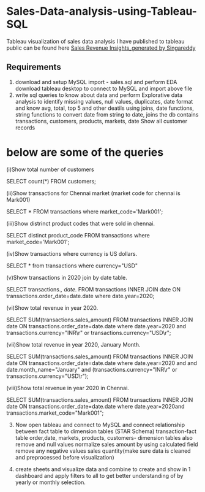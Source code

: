 # Sales-Data-analysis-using-Tableau-SQL
Tableau visualization of sales data analysis I have published to tableau public can be found here [Sales Revenue Insights_generated by Singareddy](https://public.tableau.com/views/SalesRevenueInsights_generatedby_singareddy/Dashboard2?:language=en-US&:sid=&:redirect=auth&:display_count=n&:origin=viz_share_link)

## Requirements
01. download and setup MySQL
   import - sales.sql and perform EDA
    download tableau desktop to connect to MySQL and import above file
3. write sql queries to know about data and perform Explorative data analysis to identify missing values, null values, duplicates, date format and
    know avg, total, top 5 and other deatils using joins, date functions, string functions to convert date from string to date, joins
    the db contains transactions, customers, products, markets, date
   Show all customer records
# below are some of the queries

(i)Show total number of customers

SELECT count(*) FROM customers;

(ii)Show transactions for Chennai market (market code for chennai is Mark001)

SELECT * FROM transactions where market_code='Mark001';

(iii)Show distrinct product codes that were sold in chennai.

SELECT distinct product_code FROM transactions where market_code='Mark001';

(iv)Show transactions where currency is US dollars.

SELECT * from transactions where currency="USD"

(v)Show transactions in 2020 join by date table.

SELECT transactions.*, date.* FROM transactions INNER JOIN date ON transactions.order_date=date.date where date.year=2020;

(vi)Show total revenue in year 2020.

SELECT SUM(transactions.sales_amount) FROM transactions INNER JOIN date ON transactions.order_date=date.date where date.year=2020 and transactions.currency="INR\r" or transactions.currency="USD\r";

(vii)Show total revenue in year 2020, January Month.

SELECT SUM(transactions.sales_amount) FROM transactions INNER JOIN date ON transactions.order_date=date.date where date.year=2020 and and date.month_name="January" and (transactions.currency="INR\r" or transactions.currency="USD\r");

(viii)Show total revenue in year 2020 in Chennai.

SELECT SUM(transactions.sales_amount) FROM transactions INNER JOIN date ON transactions.order_date=date.date where date.year=2020and transactions.market_code="Mark001";

03. Now open tableau and connect to MySQL and connect relationship between fact table to dimension tables (STAR Schema)
    transaction-fact table
    order,date, markets, products, customers- dimension tables
    also remove and null values
    normalize sales amount by using calculated field
    remove any negative values sales quantity(make sure data is cleaned and preprocessed before visualization)
    
5. create sheets and visualize data and combine to create and show in 1 dashboard and apply filters to all to get better understanding of by yearly or monthly selection.
